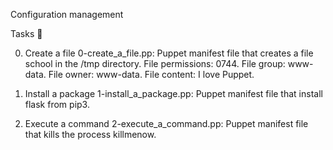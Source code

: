 Configuration management

Tasks 📃

0. Create a file
0-create_a_file.pp: Puppet manifest file that creates a file school in the /tmp directory.
File permissions: 0744.
File group: www-data.
File owner: www-data.
File content: I love Puppet.

1. Install a package
1-install_a_package.pp: Puppet manifest file that install flask from pip3.

2. Execute a command
2-execute_a_command.pp: Puppet manifest file that kills the process killmenow.
